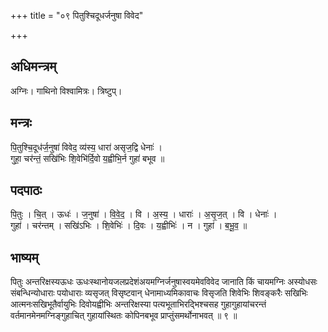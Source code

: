 +++
title = "०९ पितुश्चिदूधर्जनुषा विवेद"

+++
## अधिमन्त्रम्
अग्निः। गाथिनो विश्वामित्रः। त्रिष्टुप्।

## मन्त्रः
पि॒तुश्चि॒दूध॑र्ज॒नुषा॑ विवेद॒ व्य॑स्य॒ धारा॑ असृज॒द्वि धेनाः॑ ।  
गुहा॒ चर॑न्तं॒ सखि॑भिः शि॒वेभि॑र्दि॒वो य॒ह्वीभि॒र्न गुहा॑ बभूव ॥

## पदपाठः
पि॒तुः । चि॒त् । ऊधः॑ । ज॒नुषा॑ । वि॒वे॒द॒ । वि । अ॒स्य॒ । धाराः॑ । अ॒सृ॒ज॒त् । वि । धेनाः॑ ।  
गुहा॑ । चर॑न्तम् । सखि॑ऽभिः । शि॒वेभिः॑ । दि॒वः । य॒ह्वीभिः॑ । न । गुहा॑ । ब॒भू॒व॒ ॥

## भाष्यम्
पितुः अन्तरिक्षस्यऊधः ऊधःस्थानोयजलप्रदेशंअयमग्निर्जनुषास्वयमेवविवेद जानाति किं चायमग्निः अस्योधसः संबन्धिन्योधाराः पयोधाराः व्यसृजत् विसृष्टवान् धेनामाध्यमिकावाचः विसृजति शिवेभिः शिवङ्करैः सखिभिः आत्मनःसखिभूतैर्वायुभिः दिवोयह्वीभिः अन्तरिक्षस्या पत्यभूताभिरद्भिश्चसह गुहागुहायांचरन्तं वर्तमानमेनमग्निङ्गुहाचित् गुहायांस्थितः कोपिनबभूव प्राप्तुंसमर्थोनाभवत् ॥ ९ ॥